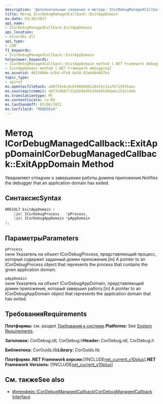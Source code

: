 ```yaml
---
description: 'Дополнительные сведения о методе: ICorDebugManagedCallback:: ExitAppDomain'
title: Метод ICorDebugManagedCallback::ExitAppDomain
ms.date: 03/30/2017
api_name:
- ICorDebugManagedCallback.ExitAppDomain
api_location:
- mscordbi.dll
api_type:
- COM
f1_keywords:
- ICorDebugManagedCallback::ExitAppDomain
helpviewer_keywords:
- ICorDebugManagedCallback::ExitAppDomain method [.NET Framework debugging]
- ExitAppDomain method [.NET Framework debugging]
ms.assetid: d815486e-b3bd-4fe8-ba28-02abdb4d67ba
topic_type:
- apiref
ms.openlocfilehash: a08f29c6c4c8196b968118433c31afb715935aec
ms.sourcegitcommit: ddf7edb67715a5b9a45e3dd44536dabc153c1de0
ms.translationtype: MT
ms.contentlocale: ru-RU
ms.lasthandoff: 02/06/2021
ms.locfileid: "99803624"
---
```

# <a name="icordebugmanagedcallbackexitappdomain-method"></a><span data-ttu-id="ab6b3-103">Метод ICorDebugManagedCallback::ExitAppDomain</span><span class="sxs-lookup"><span data-stu-id="ab6b3-103">ICorDebugManagedCallback::ExitAppDomain Method</span></span>

<span data-ttu-id="ab6b3-104">Уведомляет отладчик о завершении работы домена приложения.</span><span class="sxs-lookup"><span data-stu-id="ab6b3-104">Notifies the debugger that an application domain has exited.</span></span>  
  
## <a name="syntax"></a><span data-ttu-id="ab6b3-105">Синтаксис</span><span class="sxs-lookup"><span data-stu-id="ab6b3-105">Syntax</span></span>  
  
```cpp  
HRESULT ExitAppDomain (  
    [in] ICorDebugProcess   *pProcess,  
    [in] ICorDebugAppDomain *pAppDomain  
);  
```  
  
## <a name="parameters"></a><span data-ttu-id="ab6b3-106">Параметры</span><span class="sxs-lookup"><span data-stu-id="ab6b3-106">Parameters</span></span>  

 `pProcess`  
 <span data-ttu-id="ab6b3-107">окне Указатель на объект ICorDebugProcess, представляющий процесс, который содержит заданный домен приложения.</span><span class="sxs-lookup"><span data-stu-id="ab6b3-107">[in] A pointer to an ICorDebugProcess object that represents the process that contains the given application domain.</span></span>  
  
 `pAppDomain`  
 <span data-ttu-id="ab6b3-108">окне Указатель на объект ICorDebugAppDomain, представляющий домен приложения, который завершил работу.</span><span class="sxs-lookup"><span data-stu-id="ab6b3-108">[in] A pointer to an ICorDebugAppDomain object that represents the application domain that has exited.</span></span>  
  
## <a name="requirements"></a><span data-ttu-id="ab6b3-109">Требования</span><span class="sxs-lookup"><span data-stu-id="ab6b3-109">Requirements</span></span>  

 <span data-ttu-id="ab6b3-110">**Платформы:** см. раздел [Требования к системе](../../get-started/system-requirements.md).</span><span class="sxs-lookup"><span data-stu-id="ab6b3-110">**Platforms:** See [System Requirements](../../get-started/system-requirements.md).</span></span>  
  
 <span data-ttu-id="ab6b3-111">**Заголовок:** CorDebug.idl, CorDebug.h</span><span class="sxs-lookup"><span data-stu-id="ab6b3-111">**Header:** CorDebug.idl, CorDebug.h</span></span>  
  
 <span data-ttu-id="ab6b3-112">**Библиотека:** CorGuids.lib</span><span class="sxs-lookup"><span data-stu-id="ab6b3-112">**Library:** CorGuids.lib</span></span>  
  
 <span data-ttu-id="ab6b3-113">**Платформа .NET Framework версии:**[!INCLUDE[net_current_v10plus](../../../../includes/net-current-v10plus-md.md)]</span><span class="sxs-lookup"><span data-stu-id="ab6b3-113">**.NET Framework Versions:** [!INCLUDE[net_current_v10plus](../../../../includes/net-current-v10plus-md.md)]</span></span>  
  
## <a name="see-also"></a><span data-ttu-id="ab6b3-114">См. также</span><span class="sxs-lookup"><span data-stu-id="ab6b3-114">See also</span></span>

- [<span data-ttu-id="ab6b3-115">Интерфейс ICorDebugManagedCallback</span><span class="sxs-lookup"><span data-stu-id="ab6b3-115">ICorDebugManagedCallback Interface</span></span>](icordebugmanagedcallback-interface.md)
